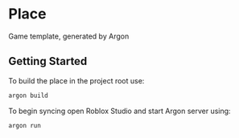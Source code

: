 # Place
Game template, generated by Argon

## Getting Started
To build the place in the project root use:
```bash
argon build
```

To begin syncing open Roblox Studio and start Argon server using:
```bash
argon run
```
